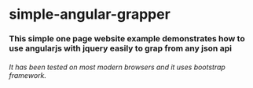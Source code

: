# simple-angular-grapper
<h3>This simple one page website example demonstrates how to use angularjs with jquery easily to grap from any json api</h3>
<h6>It has been tested on most modern browsers and it uses bootstrap framework.</h6>
